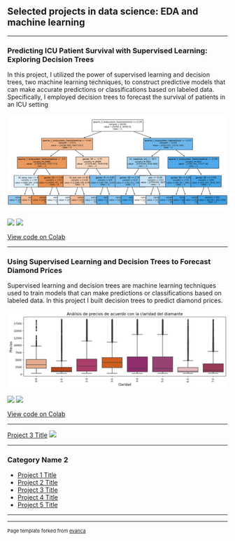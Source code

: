 ## Selected projects in data science: EDA and machine learning

---
### Predicting ICU Patient Survival with Supervised Learning: Exploring Decision Trees
In this project, I utilized the power of supervised learning and decision trees, two machine learning techniques, to construct predictive models that can make accurate predictions or classifications based on labeled data. Specifically, I employed decision trees to forecast the survival of patients in an ICU setting

<img src="images/DecisionTree.png?raw=true"/>

[![](https://img.shields.io/badge/Python-white?logo=Python)](#) [![](https://img.shields.io/badge/Jupyter-white?logo=Jupyter)](#)

[View code on Colab](https://colab.research.google.com/drive/1EuJmSQV21Px70mfULO7u23_LNuZtuV_A?authuser=1#scrollTo=TfYzMPDjT3g-)

---

### Using Supervised Learning and Decision Trees to Forecast Diamond Prices
Supervised learning and decision trees are machine learning techniques used to train models that can make predictions or classifications based on labeled data. In this project I built decision trees to predict diamond prices.

<img src="images/Boxplots_diamonds.png?raw=true"/>

[![](https://img.shields.io/badge/Python-white?logo=Python)](#) [![](https://img.shields.io/badge/Jupyter-white?logo=Jupyter)](#)

[View code on Colab](https://colab.research.google.com/drive/1NZuU_dUReNAirX1UePdlmN2fgey0lmKI?authuser=1#scrollTo=X1iYpkSm2_2q)


---
[Project 3 Title](http://example.com/)
<img src="images/dummy_thumbnail.jpg?raw=true"/>

---

### Category Name 2

- [Project 1 Title](http://example.com/)
- [Project 2 Title](http://example.com/)
- [Project 3 Title](http://example.com/)
- [Project 4 Title](http://example.com/)
- [Project 5 Title](http://example.com/)

---



---
<p style="font-size:11px">Page template forked from <a href="https://github.com/evanca/quick-portfolio">evanca</a></p>
<!-- Remove above link if you don't want to attibute -->
